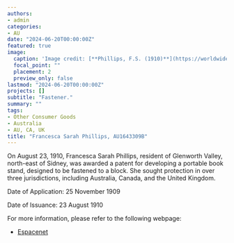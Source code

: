 ```yaml
---
authors:
- admin
categories:
- AU
date: "2024-06-20T00:00:00Z"
featured: true
image:
  caption: 'Image credit: [**Phillips, F.S. (1910)**](https://worldwide.espacenet.com/patent/search/family/032513281/publication/GB191018380A?q=pn%3DGB191018380A)'
  focal_point: ""
  placement: 2
  preview_only: false
lastmod: "2024-06-20T00:00:00Z"
projects: []
subtitle: "Fastener."
summary: ""
tags:
- Other Consumer Goods
- Australia
- AU, CA, UK 
title: "Francesca Sarah Phillips, AU1643309B"
---
```

On August 23, 1910, Francesca Sarah Phillips, resident of Glenworth Valley, north-east of Sidney, was awarded a patent for developing a portable book stand, designed to be fastened to a block. She sought protection in over three jurisdictions, including Australia, Canada, and the United Kingdom.    

Date of Application: 25 November 1909 

Date of Issuance: 23 August 1910

For more information, please refer to the following webpage: 

- [Espacenet](https://worldwide.espacenet.com/patent/search/family/032513281/publication/GB191018380A?q=pn%3DGB191018380A)